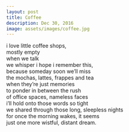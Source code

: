 ```yaml
---
layout: post
title: Coffee
description: Dec 30, 2016
image: assets/images/coffee.jpg
---
```


i love little coffee shops,   
mostly empty   
when we talk   
we whisper
i hope i remember this,   
because someday soon we’ll miss   
the mochas, lattes, frappes and tea   
when they’re just memories   
to ponder in between the rush   
of office spaces, nameless faces   
i’ll hold onto those words so tight   
we shared through those long, sleepless nights   
for once the morning wakes, it seems   
just one more wistful, distant dream.   